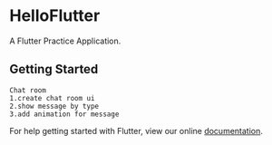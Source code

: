 # HelloFlutter

A Flutter Practice Application.

## Getting Started
    
    Chat room 
    1.create chat room ui 
    2.show message by type
    3.add animation for message 

For help getting started with Flutter, view our online
[documentation](http://flutter.io/).
